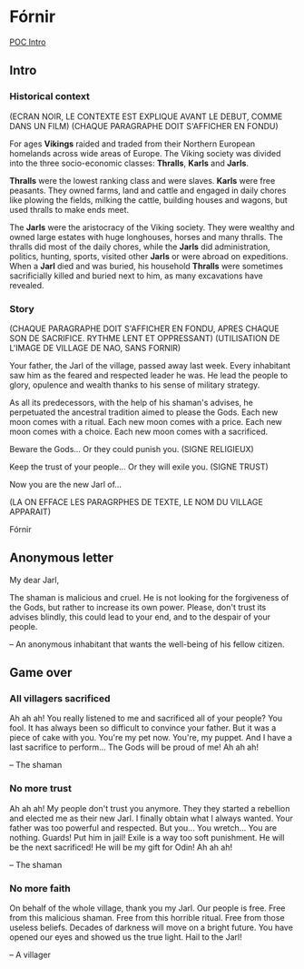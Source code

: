 
# Fórnir

[POC Intro](https://docs.google.com/presentation/d/1ZCkr0u8ynyOgFx9D4Ac0lVG54liEUE9tqDai44rtQng/edit#slide=id.g462a640950_1_12)

## Intro

### Historical context

(ECRAN NOIR, LE CONTEXTE EST EXPLIQUE AVANT LE DEBUT, COMME DANS UN FILM)
(CHAQUE PARAGRAPHE DOIT S'AFFICHER EN FONDU)

For ages **Vikings** raided and traded from their Northern European homelands across wide areas of Europe. The Viking society was divided into the three socio-economic classes: **Thralls**, **Karls** and **Jarls**.

**Thralls** were the lowest ranking class and were slaves. **Karls** were free peasants. They owned farms, land and cattle and engaged in daily chores like plowing the fields, milking the cattle, building houses and wagons, but used thralls to make ends meet.

The **Jarls** were the aristocracy of the Viking society. They were wealthy and owned large estates with huge longhouses, horses and many thralls. The thralls did most of the daily chores, while the **Jarls** did administration, politics, hunting, sports, visited other **Jarls** or were abroad on expeditions. When a **Jarl** died and was buried, his household **Thralls** were sometimes sacrificially killed and buried next to him, as many excavations have revealed.

### Story

(CHAQUE PARAGRAPHE DOIT S'AFFICHER EN FONDU, APRES CHAQUE SON DE SACRIFICE. RYTHME LENT ET OPPRESSANT)
(UTILISATION DE L'IMAGE DE VILLAGE DE NAO, SANS FORNIR)

Your father, the Jarl of the village, passed away last week. Every inhabitant saw him as the feared and respected leader he was. He lead the people to glory, opulence and wealth thanks to his sense of military strategy.

As all its predecessors, with the help of his shaman's advises, he perpetuated the ancestral tradition aimed to please the Gods. Each new moon comes with a ritual. Each new moon comes with a price. Each new moon comes with a choice. Each new moon comes with a sacrificed.

Beware the Gods... Or they could punish you. (SIGNE RELIGIEUX)

Keep the trust of your people... Or they will exile you. (SIGNE TRUST)

Now you are the new Jarl of...

(LA ON EFFACE LES PARAGRPHES DE TEXTE, LE NOM DU VILLAGE APPARAIT)

Fórnir

## Anonymous letter

My dear Jarl,

The shaman is malicious and cruel. He is not looking for the forgiveness of the Gods, but rather to increase its own power. Please, don't trust its advises blindly, this could lead to your end, and to the despair of your people.

– An anonymous inhabitant that wants the well-being of his fellow citizen.

## Game over

### All villagers sacrificed

Ah ah ah! You really listened to me and sacrificed all of your people? You fool. It has always been so difficult to convince your father. But it was a piece of cake with you. You're my pet now. You're, my puppet. And I have a last sacrifice to perform... The Gods will be proud of me! Ah ah ah!

– The shaman

### No more trust

Ah ah ah! My people don't trust you anymore. They they started a rebellion and elected me as their new Jarl. I finally obtain what I always wanted. Your father was too powerful and respected. But you... You wretch... You are nothing. Guards! Put him in jail! Exile is a way too soft punishment. He will be the next sacrificed! He will be my gift for Odin! Ah ah ah!

– The shaman

### No more faith

On behalf of the whole village, thank you my Jarl. Our people is free. Free from this malicious shaman. Free from this horrible ritual. Free from those useless beliefs. Decades of darkness will move on a bright future. You have opened our eyes and showed us the true light. Hail to the Jarl!

– A villager

